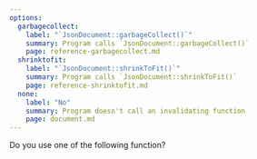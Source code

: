 ```yaml
---
options:
  garbagecollect:
    label: "`JsonDocument::garbageCollect()`"
    summary: Program calls `JsonDocument::garbageCollect()`
    page: reference-garbagecollect.md
  shrinktofit:
    label: "`JsonDocument::shrinkToFit()`"
    summary: Program calls `JsonDocument::shrinkToFit()`
    page: reference-shrinktofit.md
  none:
    label: "No"
    summary: Program doesn't call an invalidating function
    page: document.md
---
```


Do you use one of the following function?